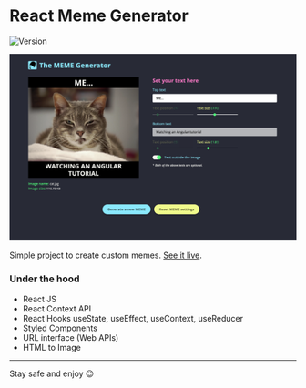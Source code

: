 # React Meme Generator

![Version](https://img.shields.io/badge/version-1.0.5-success)

![App Screen](./src/assets/app-screen.png)

Simple project to create custom memes. [See it live](https://clinquant-cuchufli-bc3b78.netlify.app/).

### Under the hood

- React JS
- React Context API
- React Hooks useState, useEffect, useContext, useReducer
- Styled Components
- URL interface (Web APIs)
- HTML to Image

---

Stay safe and enjoy 😉
